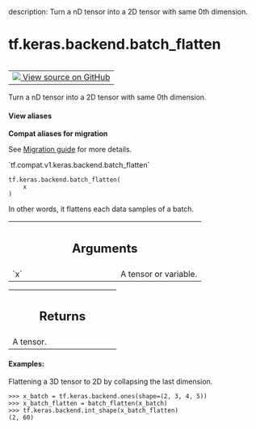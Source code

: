 description: Turn a nD tensor into a 2D tensor with same 0th dimension.

<div itemscope itemtype="http://developers.google.com/ReferenceObject">
<meta itemprop="name" content="tf.keras.backend.batch_flatten" />
<meta itemprop="path" content="Stable" />
</div>

# tf.keras.backend.batch_flatten

<!-- Insert buttons and diff -->

<table class="tfo-notebook-buttons tfo-api nocontent" align="left">
<td>
  <a target="_blank" href="https://github.com/tensorflow/tensorflow/blob/r2.3/tensorflow/python/keras/backend.py#L3224-L3247">
    <img src="https://www.tensorflow.org/images/GitHub-Mark-32px.png" />
    View source on GitHub
  </a>
</td>
</table>



Turn a nD tensor into a 2D tensor with same 0th dimension.

<section class="expandable">
  <h4 class="showalways">View aliases</h4>
  <p>
<b>Compat aliases for migration</b>
<p>See
<a href="https://www.tensorflow.org/guide/migrate">Migration guide</a> for
more details.</p>
<p>`tf.compat.v1.keras.backend.batch_flatten`</p>
</p>
</section>

<pre class="devsite-click-to-copy prettyprint lang-py tfo-signature-link">
<code>tf.keras.backend.batch_flatten(
    x
)
</code></pre>



<!-- Placeholder for "Used in" -->

In other words, it flattens each data samples of a batch.

<!-- Tabular view -->
 <table class="responsive fixed orange">
<colgroup><col width="214px"><col></colgroup>
<tr><th colspan="2"><h2 class="add-link">Arguments</h2></th></tr>

<tr>
<td>
`x`
</td>
<td>
A tensor or variable.
</td>
</tr>
</table>



<!-- Tabular view -->
 <table class="responsive fixed orange">
<colgroup><col width="214px"><col></colgroup>
<tr><th colspan="2"><h2 class="add-link">Returns</h2></th></tr>
<tr class="alt">
<td colspan="2">
A tensor.
</td>
</tr>

</table>



#### Examples:

Flattening a 3D tensor to 2D by collapsing the last dimension.


```
>>> x_batch = tf.keras.backend.ones(shape=(2, 3, 4, 5))
>>> x_batch_flatten = batch_flatten(x_batch)
>>> tf.keras.backend.int_shape(x_batch_flatten)
(2, 60)
```